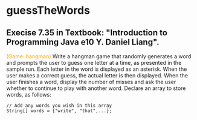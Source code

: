 # guessTheWords
## Execise 7.35 in Textbook: "Introduction to Programming Java e10 Y. Daniel Liang".

<span style="color:orange">(Game: hangman)</span> Write a hangman game that randomly generates a word and
prompts the user to guess one letter at a time, as presented in the sample run.
Each letter in the word is displayed as an asterisk. When the user makes a correct
guess, the actual letter is then displayed. When the user finishes a word, display
the number of misses and ask the user whether to continue to play with another
word. Declare an array to store words, as follows:
```
// Add any words you wish in this array
String[] words = {"write", "that",...};
```
